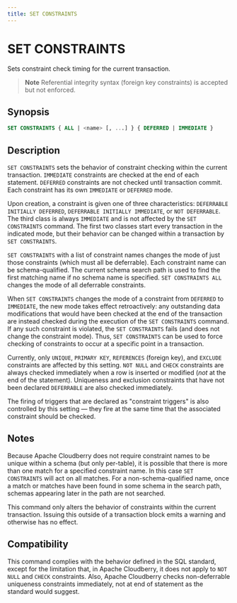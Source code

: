 ```yaml
---
title: SET CONSTRAINTS
---
```


# SET CONSTRAINTS

Sets constraint check timing for the current transaction.

> **Note** Referential integrity syntax (foreign key constraints) is accepted but not enforced.

## Synopsis

```sql
SET CONSTRAINTS { ALL | <name> [, ...] } { DEFERRED | IMMEDIATE }
```

## Description

`SET CONSTRAINTS` sets the behavior of constraint checking within the current transaction. `IMMEDIATE` constraints are checked at the end of each statement. `DEFERRED` constraints are not checked until transaction commit. Each constraint has its own `IMMEDIATE` or `DEFERRED` mode.

Upon creation, a constraint is given one of three characteristics: `DEFERRABLE INITIALLY DEFERRED`, `DEFERRABLE INITIALLY IMMEDIATE`, or `NOT DEFERRABLE`. The third class is always `IMMEDIATE` and is not affected by the `SET CONSTRAINTS` command. The first two classes start every transaction in the indicated mode, but their behavior can be changed within a transaction by `SET CONSTRAINTS`.

`SET CONSTRAINTS` with a list of constraint names changes the mode of just those constraints (which must all be deferrable). Each constraint name can be schema-qualified. The current schema search path is used to find the first matching name if no schema name is specified. `SET CONSTRAINTS ALL` changes the mode of all deferrable constraints.

When `SET CONSTRAINTS` changes the mode of a constraint from `DEFERRED` to `IMMEDIATE`, the new mode takes effect retroactively: any outstanding data modifications that would have been checked at the end of the transaction are instead checked during the execution of the `SET CONSTRAINTS` command. If any such constraint is violated, the `SET CONSTRAINTS` fails (and does not change the constraint mode). Thus, `SET CONSTRAINTS` can be used to force checking of constraints to occur at a specific point in a transaction.

Currently, only `UNIQUE`, `PRIMARY KEY`, `REFERENCES` (foreign key), and `EXCLUDE` constraints are affected by this setting. `NOT NULL` and `CHECK` constraints are always checked immediately when a row is inserted or modified (*not* at the end of the statement). Uniqueness and exclusion constraints that have not been declared `DEFERRABLE` are also checked immediately.

The firing of triggers that are declared as "constraint triggers" is also controlled by this setting — they fire at the same time that the associated constraint should be checked.

## Notes

Because Apache Cloudberry does not require constraint names to be unique within a schema (but only per-table), it is possible that there is more than one match for a specified constraint name. In this case `SET CONSTRAINTS` will act on all matches. For a non-schema-qualified name, once a match or matches have been found in some schema in the search path, schemas appearing later in the path are not searched.

This command only alters the behavior of constraints within the current transaction. Issuing this outside of a transaction block emits a warning and otherwise has no effect.

## Compatibility

This command complies with the behavior defined in the SQL standard, except for the limitation that, in Apache Cloudberry, it does not apply to `NOT NULL` and `CHECK` constraints. Also, Apache Cloudberry checks non-deferrable uniqueness constraints immediately, not at end of statement as the standard would suggest.
